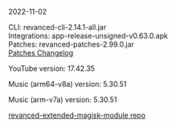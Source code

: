 2022-11-02
  
CLI: revanced-cli-2.14.1-all.jar  
Integrations: app-release-unsigned-v0.63.0.apk  
Patches: revanced-patches-2.99.0.jar  
[Patches Changelog](https://github.com/inotia00/revanced-patches/releases/tag/v2.99.0)  

YouTube version: 17.42.35  

Music (arm64-v8a) version: 5.30.51  

Music (arm-v7a) version: 5.30.51  

[revanced-extended-magisk-module repo](https://github.com/MatadorProBr/revanced-extended-magisk-module)
